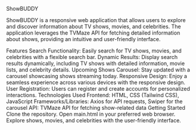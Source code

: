 ShowBUDDY

ShowBUDDY is a responsive web application that allows users to explore and discover information about TV shows, movies, and celebrities. The application leverages the TVMaze API for fetching detailed information about shows, providing an intuitive and user-friendly interface.

Features
Search Functionality: Easily search for TV shows, movies, and celebrities with a flexible search bar.
Dynamic Results: Display search results dynamically, including TV shows with detailed information, movie lists, and celebrity details.
Upcoming Shows Carousel: Stay updated with a carousel showcasing shows streaming today.
Responsive Design: Enjoy a seamless experience across various devices with the responsive design.
User Registration: Users can register and create accounts for personalized interactions.
Technologies Used
Frontend: HTML, CSS (Tailwind CSS), JavaScript
Frameworks/Libraries: Axios for API requests, Swiper for the carousel
API: TVMaze API for fetching show-related data
Getting Started
Clone the repository.
Open main.html in your preferred web browser.
Explore shows, movies, and celebrities with the user-friendly interface.
